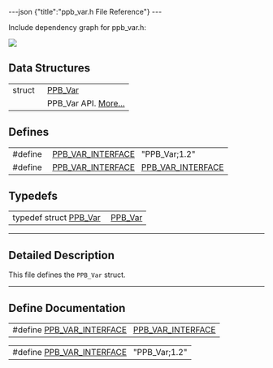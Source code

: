 ---json {"title":"ppb\_var.h File Reference"} ---

Include dependency graph for ppb\_var.h:

![](/docs/native-client/pepper_dev/c/ppb__var_8h__incl.png)

Data Structures
---------------

<table><tbody><tr class="odd"><td style="text-align: right;">struct  </td><td><a href="/docs/native-client/pepper_dev/c/struct_p_p_b___var__1__2/" class="el">PPB_Var</a></td></tr><tr class="even"><td style="text-align: right;"> </td><td>PPB_Var API. <a href="/docs/native-client/pepper_dev/c/struct_p_p_b___var__1__2#details">More...</a><br />
</td></tr></tbody></table>

Defines
-------

<table><tbody><tr class="odd"><td style="text-align: right;">#define </td><td><a href="/docs/native-client/pepper_dev/c/ppb__var_8h#aa29bf4400324815450e366663ea1c3a0" class="el">PPB_VAR_INTERFACE</a>   "PPB_Var;1.2"</td></tr><tr class="even"><td style="text-align: right;">#define </td><td><a href="/docs/native-client/pepper_dev/c/ppb__var_8h#a0d345a2704bcdbc588c4227b46747041" class="el">PPB_VAR_INTERFACE</a>   <a href="/docs/native-client/pepper_dev/c/ppb__var_8h#aa29bf4400324815450e366663ea1c3a0" class="el">PPB_VAR_INTERFACE</a></td></tr></tbody></table>

Typedefs
--------

<table><tbody><tr class="odd"><td style="text-align: right;">typedef struct <a href="/docs/native-client/pepper_dev/c/struct_p_p_b___var__1__2/" class="el">PPB_Var</a> </td><td><a href="/docs/native-client/pepper_dev/c/group___interfaces#ga1c3a6780ef84f66ac77dc1af656a8c40" class="el">PPB_Var</a></td></tr></tbody></table>

------------------------------------------------------------------------

<span id="details" class="anchor" style="margin: 0;"></span>

Detailed Description
--------------------

This file defines the `PPB_Var` struct.

------------------------------------------------------------------------

Define Documentation
--------------------

<span id="a0d345a2704bcdbc588c4227b46747041" class="anchor" style="margin: 0;"></span>

<table><tbody><tr class="odd"><td>#define <a href="/docs/native-client/pepper_dev/c/ppb__var_8h#a0d345a2704bcdbc588c4227b46747041" class="el">PPB_VAR_INTERFACE</a>   <a href="/docs/native-client/pepper_dev/c/ppb__var_8h#aa29bf4400324815450e366663ea1c3a0" class="el">PPB_VAR_INTERFACE</a></td></tr></tbody></table>

<span id="aa29bf4400324815450e366663ea1c3a0" class="anchor" style="margin: 0;"></span>

<table><tbody><tr class="odd"><td>#define <a href="/docs/native-client/pepper_dev/c/ppb__var_8h#aa29bf4400324815450e366663ea1c3a0" class="el">PPB_VAR_INTERFACE</a>   "PPB_Var;1.2"</td></tr></tbody></table>
